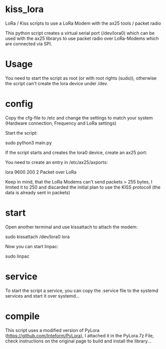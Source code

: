 # kiss_lora
LoRa / Kiss scripts to use a LoRa Modem with the ax25 tools / packet radio


This python script creates a virtual serial port (/dev/lora0) which can be used with the ax25 librarys to use packet radio over LoRa-Modems which are connected via SPI.

# Usage

You need to start the script as root (or with root rights (sudo)), otherwise the script can't create the lora device under /dev.

  
# config
  
Copy the cfg-file to /etc and change the settings to match your system (Hardware connection, Frequency and LoRa settings)
  
Start the script:
  
sudo python3 main.py

If the script starts and creates the lora0 device, create an ax25 port:

You need to create an entry in /etc/ax25/axports:

lora    <Call Sign>          9600    200     2       Packet over LoRa

Keep in mind, that the LoRa Modems can't send packets > 255 bytes, I limited it to 250 and discarded the initial plan to use the KISS protocoll (the data is already sent in packets) 

# start 
  
Open another terminal and use kissattach to attach the modem:
  
sudo kissattach /dev/lora0 lora

  
Now you can start linpac:
  
sudo linpac

  
# service
  
To start the script a service, you can copy the .service file to the systemd services and start it over systemd...

  
# compile 

This script uses a modified version of PyLora (https://github.com/Inteform/PyLora), I attached it in the PyLora.7z File, check instructions on the original page to build and install the library...


  


